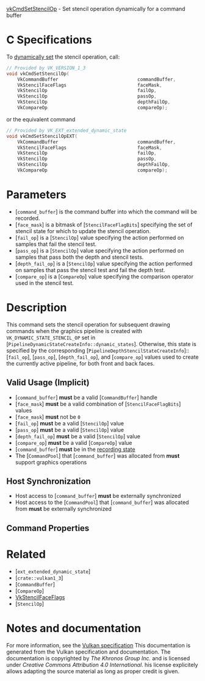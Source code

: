 [vkCmdSetStencilOp](https://www.khronos.org/registry/vulkan/specs/1.3-extensions/man/html/vkCmdSetStencilOp.html) - Set stencil operation dynamically for a command buffer

# C Specifications
To [dynamically set](https://www.khronos.org/registry/vulkan/specs/1.3-extensions/html/vkspec.html#pipelines-dynamic-state) the stencil operation, call:
```c
// Provided by VK_VERSION_1_3
void vkCmdSetStencilOp(
    VkCommandBuffer                             commandBuffer,
    VkStencilFaceFlags                          faceMask,
    VkStencilOp                                 failOp,
    VkStencilOp                                 passOp,
    VkStencilOp                                 depthFailOp,
    VkCompareOp                                 compareOp);
```
or the equivalent command
```c
// Provided by VK_EXT_extended_dynamic_state
void vkCmdSetStencilOpEXT(
    VkCommandBuffer                             commandBuffer,
    VkStencilFaceFlags                          faceMask,
    VkStencilOp                                 failOp,
    VkStencilOp                                 passOp,
    VkStencilOp                                 depthFailOp,
    VkCompareOp                                 compareOp);
```

# Parameters
- [`command_buffer`] is the command buffer into which the command will be recorded.
- [`face_mask`] is a bitmask of [`StencilFaceFlagBits`] specifying the set of stencil state for which to update the stencil operation.
- [`fail_op`] is a [`StencilOp`] value specifying the action performed on samples that fail the stencil test.
- [`pass_op`] is a [`StencilOp`] value specifying the action performed on samples that pass both the depth and stencil tests.
- [`depth_fail_op`] is a [`StencilOp`] value specifying the action performed on samples that pass the stencil test and fail the depth test.
- [`compare_op`] is a [`CompareOp`] value specifying the comparison operator used in the stencil test.

# Description
This command sets the stencil operation for subsequent drawing commands when
the graphics pipeline is created with `VK_DYNAMIC_STATE_STENCIL_OP` set
in [`PipelineDynamicStateCreateInfo::dynamic_states`].
Otherwise, this state is specified by the corresponding
[`PipelineDepthStencilStateCreateInfo`]::[`fail_op`], [`pass_op`],
[`depth_fail_op`], and [`compare_op`] values used to create the currently
active pipeline, for both front and back faces.
## Valid Usage (Implicit)
-  [`command_buffer`] **must**  be a valid [`CommandBuffer`] handle
-  [`face_mask`] **must**  be a valid combination of [`StencilFaceFlagBits`] values
-  [`face_mask`] **must**  not be `0`
-  [`fail_op`] **must**  be a valid [`StencilOp`] value
-  [`pass_op`] **must**  be a valid [`StencilOp`] value
-  [`depth_fail_op`] **must**  be a valid [`StencilOp`] value
-  [`compare_op`] **must**  be a valid [`CompareOp`] value
-  [`command_buffer`] **must**  be in the [recording state]()
-    The [`CommandPool`] that [`command_buffer`] was allocated from  **must**  support graphics operations

## Host Synchronization
- Host access to [`command_buffer`] **must**  be externally synchronized
- Host access to the [`CommandPool`] that [`command_buffer`] was allocated from  **must**  be externally synchronized

## Command Properties

# Related
- [`ext_extended_dynamic_state`]
- [`crate::vulkan1_3`]
- [`CommandBuffer`]
- [`CompareOp`]
- [VkStencilFaceFlags]()
- [`StencilOp`]

# Notes and documentation
For more information, see the [Vulkan specification](https://www.khronos.org/registry/vulkan/specs/1.3-extensions/html/vkspec.html)
This documentation is generated from the Vulkan specification and documentation.
The documentation is copyrighted by *The Khronos Group Inc.* and is licensed under *Creative Commons Attribution 4.0 International*.
his license explicitely allows adapting the source material as long as proper credit is given.
        